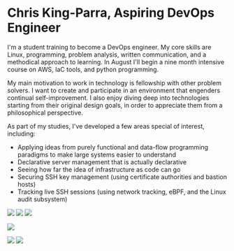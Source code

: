 # Chris King-Parra, Aspiring DevOps Engineer

I'm a student training to become a DevOps engineer. My core skills are Linux, programming, problem analysis, written communication, and a methodical approach to learning. In August I'll begin a nine month intensive course on AWS, IaC tools, and python programming.

My main motivation to work in technology is fellowship with other problem solvers. I want to create and participate in an environment that engenders continual self-improvement. I also enjoy diving deep into technologies starting from their original design goals, in order to appreciate them from a philosophical perspective.

As part of my studies, I've developed a few areas special of interest, including:

* Applying ideas from purely functional and data-flow programming paradigms to make large systems easier to understand
* Declarative server management that is actually declarative
* Seeing how far the idea of infrastructure as code can go
* Securing SSH key management (using certificate authorities and bastion hosts)
* Tracking live SSH sessions (using network tracking, eBPF, and the Linux audit subsystem)

<!-- languages -->
![](https://img.shields.io/badge/Lang-Python-informational?style=flat&logo=python&logoColor=white&color=2bbc8a)
![](https://img.shields.io/badge/Lang-Haskell-informational?style=flat&logo=haskell&logoColor=white&color=2bbc8a)
![](https://img.shields.io/badge/Lang-Bash-informational?style=flat&logo=shell&logoColor=white&color=2bbc8a)

<!-- IaC tools -->
![](https://img.shields.io/badge/IaC-Ansible-informational?style=flat&logo=ansible&logoColor=white&color=2bbc8a)

<!-- infra -->
![](https://img.shields.io/badge/Cloud-AWS-informational?style=flat&logo=cloud&logoColor=white&color=2bbc8a)
![](https://img.shields.io/badge/Infra-Linux-informational?style=flat&logo=linux&logoColor=white&color=2bbc8a)
